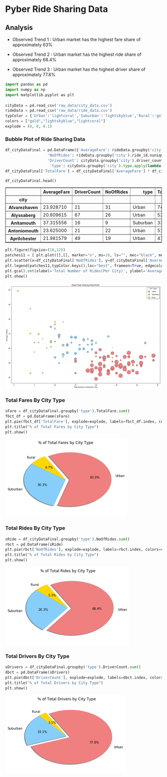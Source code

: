 
# Pyber Ride Sharing Data

## Analysis

-  Observed Trend 1 : Urban market has the highest fare share of approximately 63%

-  Observed Trend 2 : Urban market has the highest ride share of approximately 68.4%

-  Observed Trend 3 : Urban market has the highest driver share of approximately 77.8%


```python
import pandas as pd
import numpy as np
import matplotlib.pyplot as plt

cityData = pd.read_csv('raw_data/city_data.csv')
rideData = pd.read_csv('raw_data/ride_data.csv')
typColor = {'Urban':'lightcoral','Suburban':'lightskyblue','Rural':'gold'}
colors = ["gold","lightskyblue","lightcoral"]
explode = (0, 0, 0.1)
```

### Bubble Plot of Ride Sharing Data


```python
df_cityDataFinal = pd.DataFrame({'AverageFare': rideData.groupby('city').fare.mean(),
                   'NoOfRides': rideData.groupby('city').ride_id.nunique(),
                   'DriverCount': cityData.groupby('city').driver_count.sum(),
                    'type': cityData.groupby('city').type.apply(lambda x : ''.join(x.unique()))})
df_cityDataFinal['TotalFare'] = df_cityDataFinal['AverageFare'] * df_cityDataFinal['NoOfRides']
```


```python
df_cityDataFinal.head()
```




<div>
<style>
    .dataframe thead tr:only-child th {
        text-align: right;
    }

    .dataframe thead th {
        text-align: left;
    }

    .dataframe tbody tr th {
        vertical-align: top;
    }
</style>
<table border="1" class="dataframe">
  <thead>
    <tr style="text-align: right;">
      <th></th>
      <th>AverageFare</th>
      <th>DriverCount</th>
      <th>NoOfRides</th>
      <th>type</th>
      <th>TotalFare</th>
    </tr>
    <tr>
      <th>city</th>
      <th></th>
      <th></th>
      <th></th>
      <th></th>
      <th></th>
    </tr>
  </thead>
  <tbody>
    <tr>
      <th>Alvarezhaven</th>
      <td>23.928710</td>
      <td>21</td>
      <td>31</td>
      <td>Urban</td>
      <td>741.79</td>
    </tr>
    <tr>
      <th>Alyssaberg</th>
      <td>20.609615</td>
      <td>67</td>
      <td>26</td>
      <td>Urban</td>
      <td>535.85</td>
    </tr>
    <tr>
      <th>Anitamouth</th>
      <td>37.315556</td>
      <td>16</td>
      <td>9</td>
      <td>Suburban</td>
      <td>335.84</td>
    </tr>
    <tr>
      <th>Antoniomouth</th>
      <td>23.625000</td>
      <td>21</td>
      <td>22</td>
      <td>Urban</td>
      <td>519.75</td>
    </tr>
    <tr>
      <th>Aprilchester</th>
      <td>21.981579</td>
      <td>49</td>
      <td>19</td>
      <td>Urban</td>
      <td>417.65</td>
    </tr>
  </tbody>
</table>
</div>




```python
plt.figure(figsize=(18,12))
patches11 = [ plt.plot([],[], marker="o", ms=10, ls="", mec="black", mew=0.7, color=list(typColor.values())[i]) [0]  for i in range(len(typColor))]
plt.scatter(x=df_cityDataFinal['NoOfRides'], y=df_cityDataFinal['AverageFare'], s=(df_cityDataFinal['DriverCount']*10), c=df_cityDataFinal['type'].apply(lambda x: typColor[x]), edgecolor="k", linewidth=0.7)
plt.legend(patches11,typColor.keys(),loc="best", frameon=True, edgecolor='black', labelspacing=1, title="City Types")
plt.gca().set(xlabel='Total Number of Rides(Per City)', ylabel='Average Fare($)', title='Pyber Ride Sharing Data(2016)')
plt.show()
```


![png](output_9_0.png)


### Total Fares By City Type


```python
sFare = df_cityDataFinal.groupby('type').TotalFare.sum()
fbct_df = pd.DataFrame(sFare)
plt.pie(fbct_df['TotalFare'], explode=explode, labels=fbct_df.index, colors=colors, autopct="%1.1f%%", shadow=True, startangle=120)
plt.title("% of Total Fares by City Type")
plt.show()
```


![png](output_11_0.png)


### Total Rides By City Type


```python
sRide = df_cityDataFinal.groupby('type').NoOfRides.sum()
rbct = pd.DataFrame(sRide)
plt.pie(rbct['NoOfRides'], explode=explode, labels=rbct.index, colors=colors, autopct="%1.1f%%", shadow=True, startangle=120)
plt.title("% of Total Rides by City Type")
plt.show()
```


![png](output_13_0.png)


### Total Drivers By City Type


```python
sDrivers = df_cityDataFinal.groupby('type').DriverCount.sum()
dbct = pd.DataFrame(sDrivers)
plt.pie(dbct['DriverCount'], explode=explode, labels=dbct.index, colors=colors, autopct="%1.1f%%", shadow=True, startangle=120)
plt.title("% of Total Drivers by City Type")
plt.show()
```


![png](output_15_0.png)

